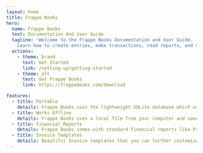 ```yaml
---
layout: home
title: Frappe Books
hero:
  name: Frappe Books
  text: Documentation And User Guide
  tagline: 'Welcome to the Frappe Books Documentation and User Guide.
    Learn how to create entries, make transactions, read reports, and more!'
  actions:
    - theme: brand
      text: Get Started
      link: /setting-up/getting-started
    - theme: alt
      text: Get Frappe Books
      link: https://frappebooks.com/download

features:
  - title: Portable
    details: Frappe Books uses the lightweight SQLite database which uses a single file to store it's data.
  - title: Works Offline
    details: Frappe Books uses a local file from your computer and saves all transactions and entries to this file.
  - title: Financial Reports
    details: Frappe Books comes with standard financial reports like Profit and Loss, Trial Balance and Balance Sheet.
  - title: Invoice Templates
    details: Beautiful Invoice templates that you can further customize with the color and logo of your brand.
---
```


<style>
:root {
  /* Frappe Books CSS Color Variables */
  --gray-25: #FCFCFD;
  --gray-50: #F8F9FC;
  --gray-100: #F2F4F8;
  --gray-200: #EBEFF5;
  --gray-300: #E2E8F0;
  --gray-400: #CAD5E2;
  --gray-500: #9AA8BC;


  --gray-700: #64748B;
  --gray-800: #475569;
  --gray-900: #334155;
  --black: #1E293B;

  --blue-200: #CCE7FF;
  --blue-400: #66B8FF;
  --blue-600: #2490ef;
  --blue-700: #006ECC;
  --blue-800: #005299;
  
  /* Vitepress CSS Variables */
  --vp-c-text-light-1: var(--gray-900);
  --vp-c-text-light-2: var(--gray-700);
  --vp-c-text-light-3: var(--gray-500);
  --vp-c-text-light-4: var(--gray-300);

  --vp-c-white-soft: var(--gray-25);
  --vp-c-white-mute: var(--gray-50);
  --vp-c-black: var(--black);

  --vp-c-gray-light-1: var(--gray-500);
  --vp-c-gray-light-2: var(--gray-400);
  --vp-c-gray-light-3: var(--gray-300);
  --vp-c-gray-light-4: var(--gray-200);
  --vp-c-gray-light-5: var(--gray-100);
  
  --vp-c-divider-light-1: var(--gray-200);
  --vp-c-divider-light-2: var(--gray-300);

  --vp-c-brand-darker: var(--blue-800);
  --vp-c-brand-dark: var(--blue-700);
  --vp-c-brand: var(--blue-600);
  --vp-c-brand-light: var(--blue-400);
  --vp-c-brand-lighter: var(--blue-200);
}

/* Vitepress class and component overrides */

.VPSidebar {
  border-right: solid 1px var(--vp-c-divider-light);
}

.VPFeature {
  border: 1px solid var(--vp-c-divider-light) !important;
}

.logo {
  width: 80px;
}

.content-container {
  max-width: initial !important;
}

p > img {
  width: 100%;
  border: solid 1px var(--vp-c-divider-light);
  border-radius: 8px;
}

.VPButton {
  border-radius: 6px !important;
}
</style>
